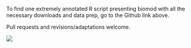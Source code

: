 To find one extremely annotated R script presenting biomod with all the necessary downloads and data prep, go to the Github link above.

Pull requests and revisions/adaptations welcome.

![](https://github.com/SarahEDalrymple/All-purpose-biomod/blob/master/Melsyl_2070_projections.png)

